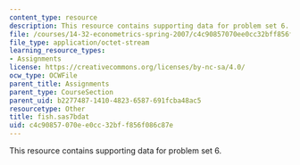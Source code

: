 ```yaml
---
content_type: resource
description: This resource contains supporting data for problem set 6.
file: /courses/14-32-econometrics-spring-2007/c4c90857070ee0cc32bff856f086c87e_fish.sas7bdat
file_type: application/octet-stream
learning_resource_types:
- Assignments
license: https://creativecommons.org/licenses/by-nc-sa/4.0/
ocw_type: OCWFile
parent_title: Assignments
parent_type: CourseSection
parent_uid: b2277487-1410-4823-6587-691fcba48ac5
resourcetype: Other
title: fish.sas7bdat
uid: c4c90857-070e-e0cc-32bf-f856f086c87e
---
```

This resource contains supporting data for problem set 6.